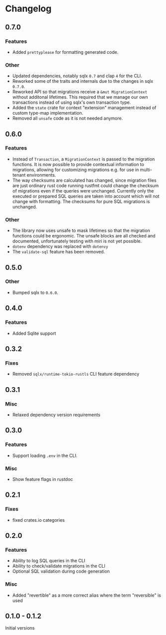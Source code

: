 # Changelog

## 0.7.0

### Features

- Added `prettyplease` for formatting generated code.

### Other

- Updated dependencies, notably sqlx `0.7` and clap `4` for the CLI.
- Reworked some of the traits and internals due to the changes in sqlx `0.7.0`.
- Reworked API so that migrations receive a `&mut MigrationContext` without additonal lifetimes. This required that we manage our own transactions instead of using sqlx's own transaction type.
- Added the `state` crate for context "extension" management instead of custom type-map implementation.
- Removed all `unsafe` code as it is not needed anymore.

## 0.6.0

### Features

- Instead of `Transaction`, a `MigrationContext` is passed to the migration functions. It is now possible to provide contextual information to migrations, allowing for customizing migrations e.g. for use in multi-tenant environments.
- The way checksums are calculated has changed, since migration files are just ordinary rust code running rustfmt could change the checksum of migrations even if the queries were unchanged. Currently only the executed or prepared SQL queries are taken into account which will not change with formatting. The checksums for pure SQL migrations is unchanged.

### Other

- The library now uses unsafe to mask lifetimes so that the migration functions could be ergonomic. The unsafe blocks are all checked and documented, unfortunately testing with miri is not yet possible.
- `dotenv` dependency was replaced with `dotenvy`
- The `validate-sql` feature has been removed.

## 0.5.0

### Other

- Bumped sqlx to `0.6.0`.

## 0.4.0

### Features

- Added Sqlite support

## 0.3.2

### Fixes

- Removed `sqlx/runtime-tokio-rustls` CLI feature dependency

## 0.3.1

### Misc

- Relaxed dependency version requirements

## 0.3.0

### Features

- Support loading `.env` in the CLI.

### Misc

- Show feature flags in rustdoc

## 0.2.1

### Fixes

- fixed crates.io categories

## 0.2.0

### Features

- Ability to log SQL queries in the CLI
- Ability to check/validate migrations in the CLI
- Optional SQL validation during code generation

### Misc

- Added "revertible" as a more correct alias where the term "reversible" is used

## 0.1.0 - 0.1.2

Initial versions
